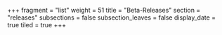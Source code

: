 +++
fragment = "list"
weight = 51
title = "Beta-Releases"
section = "releases"
subsections = false
subsection_leaves = false
display_date = true
tiled = true
+++
